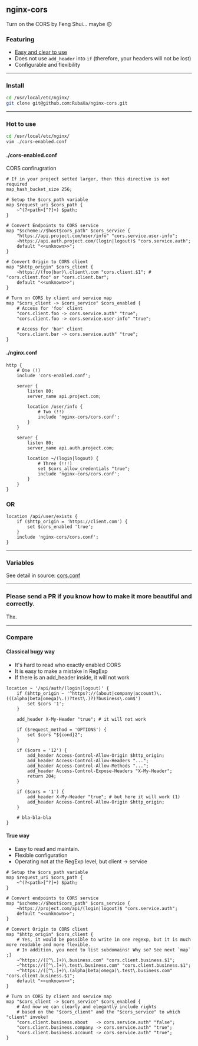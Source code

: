 nginx-cors
----------
Turn on the CORS by Feng Shui... maybe 🙃

### Featuring

- [Easy and clear to use](#compare)
- Does not use `add_header` into `if` (therefore, your headers will not be lost)
- Configurable and flexibility

---

### Install

```sh
cd /usr/local/etc/nginx/
git clone git@github.com:RubaXa/nginx-cors.git
```

---

### Hot to use

```sh
cd /usr/local/etc/nginx/
vim ./cors-enabled.conf
```

#### ./cors-enabled.conf
CORS confirugration

```nginx
# If in your project setted larger, then this directive is not required
map_hash_bucket_size 256;

# Setup the $cors_path variable
map $request_uri $cors_path {
	~^(?<path>[^?]+) $path;
}

# Convert Endpoints to CORS service
map "$scheme://$host$cors_path" $cors_service {
	"https://api.project.com/user/info" "cors.service.user-info";
	~https://api.auth.project.com/(login|logout)$ "cors.service.auth";
	default "<<unknown>>";
}

# Convert Origin to CORS client
map "$http_origin" $cors_client {
	~https://(foo|bar)\.client\.com "cors.client.$1"; # "cors.client.foo" or "cors.client.bar";
	default "<<unknown>>";
}

# Turn on CORS by client and service map
map "$cors_client -> $cors_service" $cors_enabled {
	# Access for 'foo' client
	"cors.client.foo -> cors.service.auth" "true";
	"cors.client.foo -> cors.service.user-info" "true";

	# Access for 'bar' client
	"cors.client.bar -> cors.service.auth" "true";
}
```

#### ./nginx.conf

```nginx
http {
	# One (!)
	include 'cors-enabled.conf';

	server {
		listen 80;
		server_name api.project.com;

		location /user/info {
			# Two (!!)
			include 'nginx-cors/cors.conf';
		}
	}

	server {
		listen 80;
		server_name api.auth.project.com;

		location ~/(login|logout) {
			# Three (!!!)
			set $cors_allow_credentials "true";
			include 'nginx-cors/cors.conf';
		}
	}
}
```

### OR

```nginx
location /api/user/exists {
	if ($http_origin = 'https://client.com') {
		set $cors_enabled 'true';
	}
	include 'nginx-cors/cors.conf';
}
```

---

### Variables

See detail in source: [cors.conf](./cors.conf#L1-L9)

---

### Please send a PR if you know how to make it more beautiful and correctly.

Thx.

---

<a name="compare"></a>

### Compare

#### Classical bugy way

- It's hard to read who exactly enabled CORS
- It is easy to make a mistake in RegExp
- If there is an add_header inside, it will not work

```nginx
location ~ '/api/auth/(login|logout)' {
	if ($http_origin ~ '^https?://(about|company|account)\.(((alpha|beta|omega)\.))?test\.)?)?business\.com$')
		set $cors '1';
	}

	add_header X-My-Header "true"; # it will not work

	if ($request_method = 'OPTIONS') {
		set $cors "${cond}2";
	}

	if ($cors = '12') {
		add_header Access-Control-Allow-Origin $http_origin;
		add_header Access-Control-Allow-Headers "...";
		add_header Access-Control-Allow-Methods "...";
		add_header Access-Control-Expose-Headers "X-My-Header";
		return 204;
	}

	if ($cors = '1') {
		add_header X-My-Header "true"; # but here it will work (1)
		add_header Access-Control-Allow-Origin $http_origin;
	}

	# bla-bla-bla
}
```


#### True way

- Easy to read and maintain.
- Flexible configuration
- Operating not at the RegExp level, but client -> service

```nginx
# Setup the $cors_path variable
map $request_uri $cors_path {
	~^(?<path>[^?]+) $path;
}

# Convert endpoints to CORS service
map "$scheme://$host$cors_path" $cors_service {
	~https://project.com/api/(login|logout)$ "cors.service.auth";
	default "<<unknown>>";
}

# Convert Origin to CORS client
map "$http_origin" $cors_client {
	# Yes, it would be possible to write in one regexp, but it is much more readable and more flexible.
	# In addition, you need to list subdomains! Why so? See next `map` ;]
	~^https://([^\.]+)\.business.com" "cors.client.business.$1";
	~^https://([^\.]+)\.test\.business.com" "cors.client.business.$1";
	~^https://([^\.]+)\.(alpha|beta|omega)\.test\.business.com" "cors.client.business.$1";
	default "<<unknown>>";
}

# Turn on CORS by client and service map
map "$cors_client -> $cors_service" $cors_enabled {
	# And now we can clearly and elegantly include rights
	# based on the "$cors_client" and the "$cors_service" to which "client" invoke!
	"cors.client.business.about   -> cors.service.auth" "false";
	"cors.client.business.company -> cors.service.auth" "true";
	"cors.client.business.account -> cors.service.auth" "true";
}
```